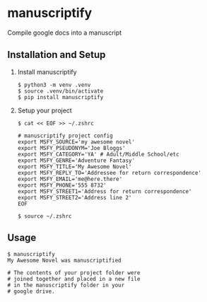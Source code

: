 # manuscriptify

Compile google docs into a manuscript


## Installation and Setup

1.  Install manuscriptify

        $ python3 -m venv .venv
        $ source .venv/bin/activate
        $ pip install manuscriptify

2.  Setup your project

        $ cat << EOF >> ~/.zshrc

        # manuscriptify project config
        export MSFY_SOURCE='my awesome novel'
        export MSFY_PSEUDONYM='Joe Bloggs'
        export MSFY_CATEGORY='YA' # Adult/Middle School/etc
        export MSFY_GENRE='Adventure Fantasy'
        export MSFY_TITLE='My Awesome Novel'
        export MSFY_REPLY_TO='Addressee for return correspondence'
        export MSFY_EMAIL='me@here.there'
        export MSFY_PHONE='555 8732'
        export MSFY_STREET1='Address for return correspondence'
        export MSFY_STREET2='Address line 2'
        EOF

        $ source ~/.zshrc


## Usage

    $ manuscriptify
    My Awesome Novel was manuscriptified

    # The contents of your project folder were
    # joined together and placed in a new file
    # in the manuscriptify folder in your
    # google drive.

